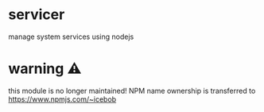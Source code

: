 # servicer

manage system services using nodejs

# warning :warning:

this module is no longer maintained! NPM name ownership is transferred to https://www.npmjs.com/~icebob
